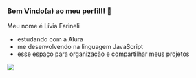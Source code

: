### Bem Vindo(a) ao meu perfil!! 💮

Meu nome é Lívia Farineli 
- estudando com a Alura
- me desenvolvendo na linguagem JavaScript
- esse espaço para organização e compartilhar meus projetos


![](https://tenor.com/pt-BR/view/adam-driver-snl-kylo-ren-thumbs-up-okay-gif-16158853)
